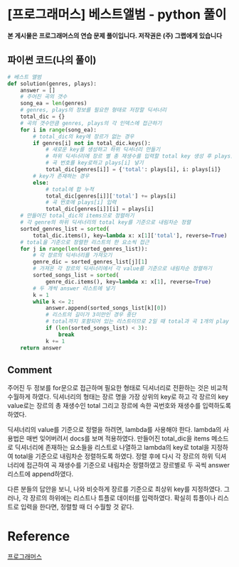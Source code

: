 # [프로그래머스] 베스트앨범 - python 풀이

**본 게시물은 프로그래머스의 연습 문제 풀이입니다. 저작권은 (주) 그랩에게 있습니다**



## 파이썬 코드(나의 풀이)

```python
# 베스트 앨범
def solution(genres, plays):
    answer = []
    # 주어진 곡의 갯수
    song_ea = len(genres)
    # genres, plays의 정보를 필요한 형태로 저장할 딕셔너리
    total_dic = {}
    # 곡의 갯수만큼 genres, plays의 각 인덱스에 접근하기
    for i in range(song_ea):
        # total_dic의 key에 장르가 없는 경우
        if genres[i] not in total_dic.keys():
            # 새로운 key를 생성하고 하위 딕셔너리 만들기
            # 하위 딕셔너리에 장르 별 총 재생수를 입력할 total key 생성 후 plays[i] 넣기
            # 곡 번호를 key로하고 plays[i] 넣기
            total_dic[genres[i]] = {'total': plays[i], i: plays[i]}
        # key가 존재하는 경우
        else:
            # total에 합 누적
            total_dic[genres[i]]['total'] += plays[i]
            # 곡 번호에 plays[i] 입력
            total_dic[genres[i]][i] = plays[i]
    # 만들어진 total_dic의 items으로 정렬하기
    # 각 genre의 하위 딕셔너리의 total key를 기준으로 내림차순 정렬
    sorted_genres_list = sorted(
        total_dic.items(), key=lambda x: x[1]['total'], reverse=True)
    # total을 기준으로 정렬한 리스트의 한 요소씩 접근
    for j in range(len(sorted_genres_list)):
        # 각 장르의 딕셔너리를 가져오기
        genre_dic = sorted_genres_list[j][1]
        # 가져온 각 장르의 딕셔너리에서 각 value를 기준으로 내림차순 정렬하기
        sorted_songs_list = sorted(
            genre_dic.items(), key=lambda x: x[1], reverse=True)
        # 두 개씩 answer 리스트에 넣기
        k = 1
        while k <= 2:
            answer.append(sorted_songs_list[k][0])
            # 리스트의 길이가 3미만인 경우 중단
            # total까지 포함되어 있는 리스트이므로 2일 때 total과 곡 1개의 play 수가 있으므로
            if (len(sorted_songs_list) < 3):
                break
            k += 1
    return answer
```



## Comment

주어진 두 정보를 for문으로 접근하며 필요한 형태로 딕셔너리로 전환하는 것은 비교적 수월하게 하였다. 딕셔너리의 형태는 장르 명을 가장 상위의 key로 하고 각 장르의 key value로는 장르의 총 재생수인 total 그리고 장르에 속한 곡번호와 재생수를 입력하도록 하였다.

딕셔너리의 value를 기준으로 정렬을 하려면, lambda를 사용해야 한다. lambda의 사용법은 매번 잊어버려서 docs를 보며 적용하였다. 만들어진 total_dic을 items 메소드로 딕셔너리에 존재하는 요소들을 리스트로 나열하고 lambda의 key로   total을 지정하여 total을 기준으로 내림차순 정렬하도록 하였다. 정렬 후에 다시 각 장르의 하위 딕셔너리에 접근하여 곡 재생수를 기준으로 내림차순 정렬하였고 장르별로 두 곡씩 answer 리스트에 append하였다.

다른 분들의 답안을 보니, 나와 비슷하게 장르를 기준으로 최상위 key를 지정하였다. 그러나, 각 장르의 하위에는 리스트나 튜플로 데이터를 입력하였다. 확실히 튜플이나 리스트로 입력을 한다면, 정렬할 때 더 수월할 것 같다.

# Reference

[프로그래머스](https://programmers.co.kr)

